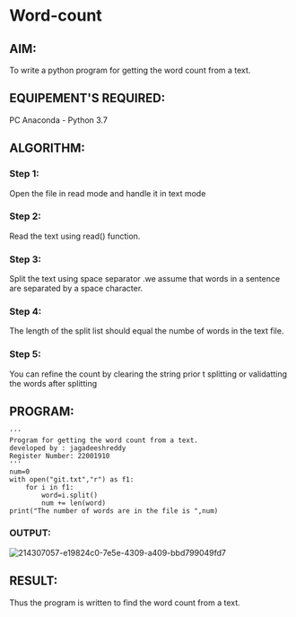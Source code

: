 # Word-count
## AIM:
To write a python program for getting the word count from a text.
## EQUIPEMENT'S REQUIRED: 
PC
Anaconda - Python 3.7
## ALGORITHM: 
### Step 1:
Open the file in read mode and handle it in text mode
### Step 2: 
Read the text using read() function.
### Step 3: 
Split the text using space separator .we assume that words in a sentence are separated by a space character.
### Step 4:  
The length of the split list should equal the numbe of words in the text file.
### Step 5: 
You can refine the count by clearing the string prior t splitting or validatting the words after splitting

## PROGRAM:
```
'''
Program for getting the word count from a text.
developed by : jagadeeshreddy
Register Number: 22001910
'''
num=0
with open("git.txt","r") as f1:
    for i in f1:
        word=i.split()
        num += len(word)
print("The number of words are in the file is ",num)
```
### OUTPUT:
![214307057-e19824c0-7e5e-4309-a409-bbd799049fd7](https://user-images.githubusercontent.com/120623104/214890301-4334950a-a1e9-4553-abb4-4906e09e6691.jpg)

## RESULT:
Thus the program is written to find the word count from a text.
